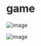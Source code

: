 # game

![image](https://user-images.githubusercontent.com/51785795/209464941-fc8388de-1178-421d-b95c-4aa1b41df546.png)


![image](https://user-images.githubusercontent.com/51785795/209464961-d03de68e-6d00-493f-9459-9f9c419aa78a.png)
